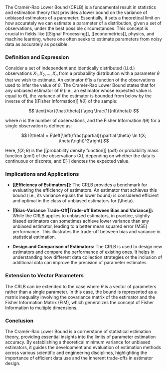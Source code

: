 The Cramér-Rao Lower Bound (CRLB) is a fundamental result in statistics and estimation theory that provides a lower bound on the variance of unbiased estimators of a parameter. Essentially, it sets a theoretical limit on how accurately we can estimate a parameter of a distribution, given a set of observations, under the best possible circumstances. This concept is crucial in fields like [[Signal Processing]], [[econometrics]], physics, and machine learning, where one often seeks to estimate parameters from noisy data as accurately as possible.

### Definition and Expression

Consider a set of independent and identically distributed (i.i.d.) observations $X_1, X_2, \ldots, X_n$ from a probability distribution with a parameter $\theta$ that we wish to estimate. An estimator $\hat{\theta}$ is a function of the observations used to infer the value of $\theta$. The Cramér-Rao Lower Bound states that for any unbiased estimator of $\theta$ (i.e., an estimator whose expected value is equal to $\theta$), the variance of the estimator is bounded from below by the inverse of the [[Fisher Information]] $I(\theta)$ of the sample:

$$ \text{Var}(\hat{\theta}) \geq \frac{1}{nI(\theta)} $$

where $n$ is the number of observations, and the Fisher Information $I(\theta)$ for a single observation is defined as:

$$ I(\theta) = E\left[\left(\frac{\partial}{\partial \theta} \ln f(X; \theta)\right)^2\right] $$

Here, $f(X; \theta)$ is the [[probability density function]] (pdf) or probability mass function (pmf) of the observations \(X\), depending on whether the data is continuous or discrete, and $E[\cdot]$ denotes the expected value.

### Implications and Applications

- **[[Efficiency of Estimators]]:** The CRLB provides a benchmark for evaluating the efficiency of estimators. An estimator that achieves this bound (i.e., its variance equals the lower bound) is considered efficient and optimal in the class of unbiased estimators for \(\theta\).

- **[[Bias-Variance Trade-Off|Trade-off Between Bias and Variance]]:** While the CRLB applies to unbiased estimators, in practice, slightly biased estimators can sometimes achieve lower variance than any unbiased estimator, leading to a better mean squared error (MSE) performance. This illustrates the trade-off between bias and variance in statistical estimation.

- **Design and Comparison of Estimators:** The CRLB is used to design new estimators and compare the performance of existing ones. It helps in understanding how different data collection strategies or the inclusion of additional data can improve the precision of parameter estimates.

### Extension to Vector Parameters

The CRLB can be extended to the case where $\theta$ is a vector of parameters rather than a single parameter. In this case, the bound is represented as a matrix inequality involving the covariance matrix of the estimator and the Fisher Information Matrix (FIM), which generalizes the concept of Fisher Information to multiple dimensions.

### Conclusion

The Cramér-Rao Lower Bound is a cornerstone of statistical estimation theory, providing essential insights into the limits of parameter estimation accuracy. By establishing a theoretical minimum variance for unbiased estimators, it guides the development and evaluation of estimation methods across various scientific and engineering disciplines, highlighting the importance of efficient data use and the inherent trade-offs in estimator design.